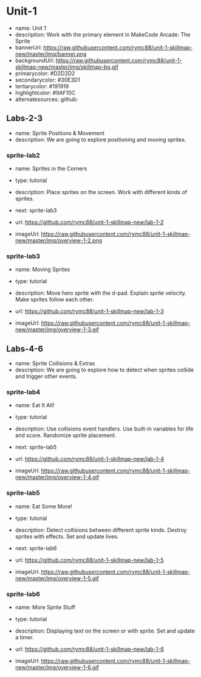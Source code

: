 # Unit-1
* name: Unit 1
* description: Work with the primary element in MakeCode Arcade: The Sprite
* bannerUrl: https://raw.githubusercontent.com/rymc88/unit-1-skillmap-new/master/img/banner.png
* backgroundUrl: https://raw.githubusercontent.com/rymc88/unit-1-skillmap-new/master/img/skillmap-bg.gif
* primarycolor: #D2D2D2
* secondarycolor: #30E3D1
* tertiarycolor: #191919
* highlightcolor: #9AF10C
* alternatesources: github:

## Labs-2-3
* name: Sprite Positions & Movement
* description: We are going to explore positioning and moving sprites.

### sprite-lab2

* name: Sprites in the Corners
* type: tutorial
* description: Place sprites on the screen. Work with different kinds of sprites.
* next: sprite-lab3

* url: https://github.com/rymc88/unit-1-skillmap-new/lab-1-2
* imageUrl: https://raw.githubusercontent.com/rymc88/unit-1-skillmap-new/master/img/overview-1-2.png

### sprite-lab3

* name: Moving Sprites
* type: tutorial
* description: Move hero sprite with the d-pad. Explain sprite velocity. Make sprites follow each other.

* url: https://github.com/rymc88/unit-1-skillmap-new/lab-1-3
* imageUrl: https://raw.githubusercontent.com/rymc88/unit-1-skillmap-new/master/img/overview-1-3.gif

## Labs-4-6
* name: Sprite Collisions & Extras
* description: We are going to explore how to detect when sprites collide and trigger other events.

### sprite-lab4

* name: Eat It All!
* type: tutorial
* description: Use collisions event handlers. Use built-in variables for life and score. Randomize sprite placement.
* next: sprite-lab5

* url: https://github.com/rymc88/unit-1-skillmap-new/lab-1-4
* imageUrl: https://raw.githubusercontent.com/rymc88/unit-1-skillmap-new/master/img/overview-1-4.gif

### sprite-lab5

* name: Eat Some More!
* type: tutorial
* description: Detect collisions between different sprite kinds. Destroy sprites with effects. Set and update lives. 
* next: sprite-lab6

* url: https://github.com/rymc88/unit-1-skillmap-new/lab-1-5
* imageUrl: https://raw.githubusercontent.com/rymc88/unit-1-skillmap-new/master/img/overview-1-5.gif

### sprite-lab6

* name: More Sprite Stuff
* type: tutorial
* description: Displaying text on the screen or with sprite. Set and update a timer. 

* url: https://github.com/rymc88/unit-1-skillmap-new/lab-1-6
* imageUrl: https://raw.githubusercontent.com/rymc88/unit-1-skillmap-new/master/img/overview-1-6.gif
